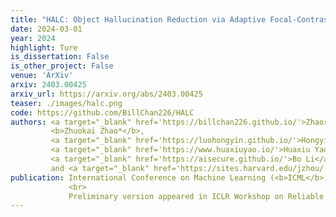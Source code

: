 ```yaml
---
title: "HALC: Object Hallucination Reduction via Adaptive Focal-Contrast Decoding"
date: 2024-03-01
year: 2024
highlight: Ture
is_dissertation: False
is_other_project: False
venue: 'ArXiv'
arxiv: 2403.00425
arxiv_url: https://arxiv.org/abs/2403.00425
teaser: ./images/halc.png
code: https://github.com/BillChan226/HALC
authors: <a target="_blank" href='https://billchan226.github.io/'>Zhaorun Chen*</a>,
         <b>Zhuokai Zhao*</b>,
         <a target="_blank" href='https://luohongyin.github.io/'>Hongyin Luo</a>,
         <a target="_blank" href='https://www.huaxiuyao.io/'>Huaxiu Yao</a>,
         <a target="_blank" href='https://aisecure.github.io/'>Bo Li</a>,
         and <a target="_blank" href='https://sites.harvard.edu/jzhou/'>Jiawei Zhou</a>
publication: International Conference on Machine Learning (<b>ICML</b>), 2024
             <br>
             Preliminary version appeared in ICLR Workshop on Reliable and Responsible Foundation Models
---
```

